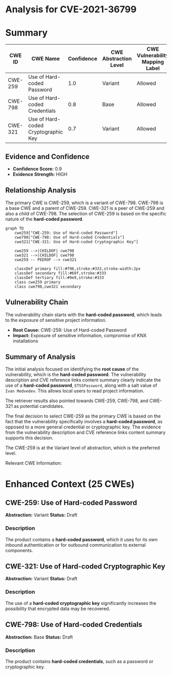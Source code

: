 # Analysis for CVE-2021-36799

# Summary
| CWE ID | CWE Name | Confidence | CWE Abstraction Level | CWE Vulnerability Mapping Label | CWE-Vulnerability Mapping Notes |
|---|---|---|---|---|---|
| CWE-259 | Use of Hard-coded Password | 1.0 | Variant | Allowed | Primary CWE |
| CWE-798 | Use of Hard-coded Credentials | 0.8 | Base | Allowed | Secondary Candidate |
| CWE-321 | Use of Hard-coded Cryptographic Key | 0.7 | Variant | Allowed | Secondary Candidate |

## Evidence and Confidence

*   **Confidence Score:** 0.9
*   **Evidence Strength:** HIGH

## Relationship Analysis
The primary CWE is CWE-259, which is a variant of CWE-798. CWE-798 is a base CWE and a parent of CWE-259. CWE-321 is a peer of CWE-259 and also a child of CWE-798. The selection of CWE-259 is based on the specific nature of the **hard-coded password**.

```mermaid
graph TD
    cwe259["CWE-259: Use of Hard-coded Password"]
    cwe798["CWE-798: Use of Hard-coded Credentials"]
    cwe321["CWE-321: Use of Hard-coded Cryptographic Key"]
    
    cwe259 -->|CHILDOF| cwe798
    cwe321 -->|CHILDOF| cwe798
    cwe259 -- PEEROF --> cwe321
    
    classDef primary fill:#f96,stroke:#333,stroke-width:2px
    classDef secondary fill:#69f,stroke:#333
    classDef tertiary fill:#9e9,stroke:#333
    class cwe259 primary
    class cwe798,cwe321 secondary
```

## Vulnerability Chain
The vulnerability chain starts with the **hard-coded password**, which leads to the exposure of sensitive project information.
  - **Root Cause:** CWE-259: Use of Hard-coded Password
  - **Impact:** Exposure of sensitive information, compromise of KNX installations

## Summary of Analysis
The initial analysis focused on identifying the **root cause** of the vulnerability, which is the **hard-coded password**. The vulnerability description and CVE reference links content summary clearly indicate the use of a **hard-coded password**, `ETS5Password`, along with a salt value of `Ivan Medvedev`. This allows local users to read project information.

The retriever results also pointed towards CWE-259, CWE-798, and CWE-321 as potential candidates.

The final decision to select CWE-259 as the primary CWE is based on the fact that the vulnerability specifically involves a **hard-coded password**, as opposed to a more general credential or cryptographic key. The evidence from the vulnerability description and CVE reference links content summary supports this decision.

The CWE-259 is at the Variant level of abstraction, which is the preferred level.

Relevant CWE Information:

# Enhanced Context (25 CWEs)

## CWE-259: Use of Hard-coded Password
**Abstraction:** Variant
**Status:** Draft

### Description
The product contains a **hard-coded password**, which it uses for its own inbound authentication or for outbound communication to external components.

## CWE-321: Use of Hard-coded Cryptographic Key
**Abstraction:** Variant
**Status:** Draft

### Description
The use of a **hard-coded cryptographic key** significantly increases the possibility that encrypted data may be recovered.

## CWE-798: Use of Hard-coded Credentials
**Abstraction:** Base
**Status:** Draft

### Description
The product contains **hard-coded credentials**, such as a password or cryptographic key.